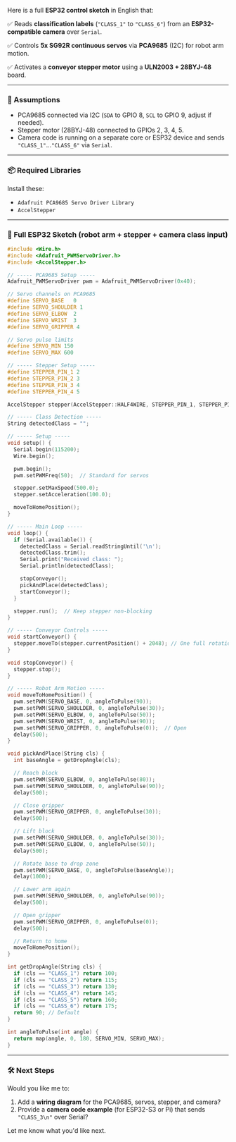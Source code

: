 Here is a full **ESP32 control sketch** in English that:

✅ Reads **classification labels** (`"CLASS_1"` to `"CLASS_6"`) from an **ESP32-compatible camera** over `Serial`.

✅ Controls **5x SG92R continuous servos** via **PCA9685** (I2C) for robot arm motion.

✅ Activates a **conveyor stepper motor** using a **ULN2003 + 28BYJ-48** board.

---

### 🧠 Assumptions

* PCA9685 connected via I2C (`SDA` to GPIO 8, `SCL` to GPIO 9, adjust if needed).
* Stepper motor (28BYJ-48) connected to GPIOs 2, 3, 4, 5.
* Camera code is running on a separate core or ESP32 device and sends `"CLASS_1"`…`"CLASS_6"` via `Serial`.

---

### 📦 Required Libraries

Install these:

* `Adafruit PCA9685 Servo Driver Library`
* `AccelStepper`

---

### 🎯 Full ESP32 Sketch (robot arm + stepper + camera class input)

```cpp
#include <Wire.h>
#include <Adafruit_PWMServoDriver.h>
#include <AccelStepper.h>

// ----- PCA9685 Setup -----
Adafruit_PWMServoDriver pwm = Adafruit_PWMServoDriver(0x40);

// Servo channels on PCA9685
#define SERVO_BASE   0
#define SERVO_SHOULDER 1
#define SERVO_ELBOW  2
#define SERVO_WRIST  3
#define SERVO_GRIPPER 4

// Servo pulse limits
#define SERVO_MIN 150
#define SERVO_MAX 600

// ----- Stepper Setup -----
#define STEPPER_PIN_1 2
#define STEPPER_PIN_2 3
#define STEPPER_PIN_3 4
#define STEPPER_PIN_4 5

AccelStepper stepper(AccelStepper::HALF4WIRE, STEPPER_PIN_1, STEPPER_PIN_3, STEPPER_PIN_2, STEPPER_PIN_4);

// ----- Class Detection -----
String detectedClass = "";

// ----- Setup -----
void setup() {
  Serial.begin(115200);
  Wire.begin();

  pwm.begin();
  pwm.setPWMFreq(50);  // Standard for servos

  stepper.setMaxSpeed(500.0);
  stepper.setAcceleration(100.0);

  moveToHomePosition();
}

// ----- Main Loop -----
void loop() {
  if (Serial.available()) {
    detectedClass = Serial.readStringUntil('\n');
    detectedClass.trim();
    Serial.print("Received class: ");
    Serial.println(detectedClass);

    stopConveyor();
    pickAndPlace(detectedClass);
    startConveyor();
  }

  stepper.run();  // Keep stepper non-blocking
}

// ----- Conveyor Controls -----
void startConveyor() {
  stepper.moveTo(stepper.currentPosition() + 2048); // One full rotation
}

void stopConveyor() {
  stepper.stop();
}

// ----- Robot Arm Motion -----
void moveToHomePosition() {
  pwm.setPWM(SERVO_BASE, 0, angleToPulse(90));
  pwm.setPWM(SERVO_SHOULDER, 0, angleToPulse(30));
  pwm.setPWM(SERVO_ELBOW, 0, angleToPulse(50));
  pwm.setPWM(SERVO_WRIST, 0, angleToPulse(90));
  pwm.setPWM(SERVO_GRIPPER, 0, angleToPulse(0));  // Open
  delay(500);
}

void pickAndPlace(String cls) {
  int baseAngle = getDropAngle(cls);

  // Reach block
  pwm.setPWM(SERVO_ELBOW, 0, angleToPulse(80));
  pwm.setPWM(SERVO_SHOULDER, 0, angleToPulse(90));
  delay(500);

  // Close gripper
  pwm.setPWM(SERVO_GRIPPER, 0, angleToPulse(30));
  delay(500);

  // Lift block
  pwm.setPWM(SERVO_SHOULDER, 0, angleToPulse(30));
  pwm.setPWM(SERVO_ELBOW, 0, angleToPulse(50));
  delay(500);

  // Rotate base to drop zone
  pwm.setPWM(SERVO_BASE, 0, angleToPulse(baseAngle));
  delay(1000);

  // Lower arm again
  pwm.setPWM(SERVO_SHOULDER, 0, angleToPulse(90));
  delay(500);

  // Open gripper
  pwm.setPWM(SERVO_GRIPPER, 0, angleToPulse(0));
  delay(500);

  // Return to home
  moveToHomePosition();
}

int getDropAngle(String cls) {
  if (cls == "CLASS_1") return 100;
  if (cls == "CLASS_2") return 115;
  if (cls == "CLASS_3") return 130;
  if (cls == "CLASS_4") return 145;
  if (cls == "CLASS_5") return 160;
  if (cls == "CLASS_6") return 175;
  return 90; // Default
}

int angleToPulse(int angle) {
  return map(angle, 0, 180, SERVO_MIN, SERVO_MAX);
}
```

---

### 🛠️ Next Steps

Would you like me to:

1. Add a **wiring diagram** for the PCA9685, servos, stepper, and camera?
2. Provide a **camera code example** (for ESP32-S3 or Pi) that sends `"CLASS_3\n"` over Serial?

Let me know what you'd like next.
